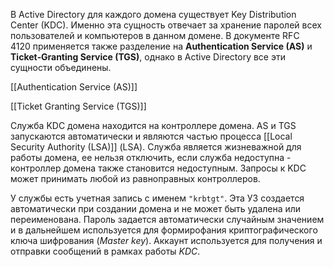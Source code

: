 В Active Directory для каждого домена существует Key Distribution Center (KDC). Именно эта сущность отвечает за хранение паролей всех пользователей и компьютеров в данном домене. В документе RFC 4120 применяется также разделение на **Authentication Service (AS)** и **Ticket‑Granting Service (TGS)**, однако в Active Directory все эти сущности объединены.

[[Authentication Service (AS)]]

[[Ticket Granting Service (TGS)]]

Служба KDC домена находится на контроллере домена. AS и TGS запускаются автоматически и являются частью процесса [[Local Security Authority (LSA)]] (LSA). Служба является жизневажной для работы домена, ее нельзя отключить, если служба недоступна - контроллер домена также становится недоступным. Запросы к KDC может принимать любой из равноправных контроллеров.

У службы есть учетная запись с именем `"krbtgt"`. Эта УЗ создается автоматически при создании домена и не может быть удалена или переименована. Пароль задается автоматически случайным значением и в дальнейшем используется для формирофания криптографического ключа шифрования (*Master key*). Аккаунт используется для получения и отправки сообщений в рамках работы *KDC*.





